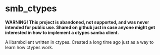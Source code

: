 smb_ctypes
==========

**WARNING! This project is abandoned, not supported, and was never intended for public use. Shared on github just in case anyone might get interested in how to implement a ctypes samba client.**

A libsmbclient written in ctypes. Created a long time ago just as a way to learn how ctypes work.
